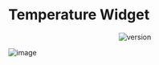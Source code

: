 # Temperature Widget

<p align="center">
  <a style="text-decoration:none" href = "https://chiragkhandhar.github.io/Temperature-Widget/" target="_blank">
   <img src="https://img.shields.io/badge/View%20App-green" alt="version" />
 </a>
</p>

![image](https://user-images.githubusercontent.com/37962354/83829983-bf74ad00-a6a9-11ea-9b99-670254ff4707.png)
